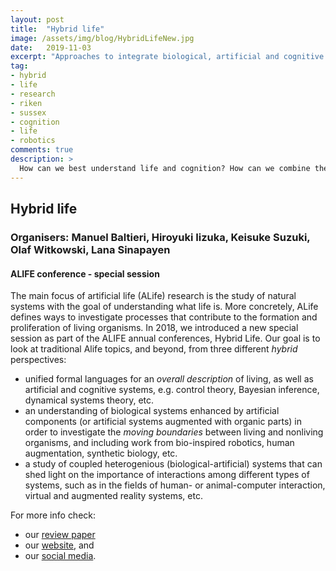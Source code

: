```yaml
---
layout: post
title:  "Hybrid life"
image: /assets/img/blog/HybridLifeNew.jpg
date:   2019-11-03
excerpt: "Approaches to integrate biological, artificial and cognitive systems."
tag:
- hybrid
- life
- research
- riken
- sussex
- cognition
- life
- robotics
comments: true
description: >
  How can we best understand life and cognition? How can we combine the results of different technological advances with natural organisms?
---
```



## Hybrid life
### Organisers: Manuel Baltieri, Hiroyuki Iizuka, Keisuke Suzuki, Olaf Witkowski, Lana Sinapayen
#### ALIFE conference - special session
The main focus of artificial life (ALife) research is the study of natural systems with the goal of understanding what life is. More concretely, ALife defines ways to investigate processes that contribute to the formation and proliferation of living organisms. In 2018, we introduced a new special session as part of the ALIFE annual conferences, Hybrid Life. Our goal is to look at traditional Alife topics, and beyond, from three different *hybrid* perspectives:

- unified formal languages for an *overall description* of living, as well as artificial and cognitive systems, e.g. control theory, Bayesian inference, dynamical systems theory, etc.
- an understanding of biological systems enhanced by artificial components (or artificial systems augmented with organic parts) in order to investigate the *moving boundaries* between living and nonliving organisms, and including work from bio-inspired robotics, human augmentation, synthetic biology, etc.
- a study of coupled heterogenious (biological-artificial) systems that can shed light on the importance of interactions among different types of systems, such as in the fields of human- or animal-computer interaction, virtual and augmented reality systems, etc.

For more info check:
- our [review paper](https://arxiv.org/abs/2212.00285)
- our [website](https://sites.google.com/view/hybridlife), and
- our [social media](https://twitter.com/HybridALife).